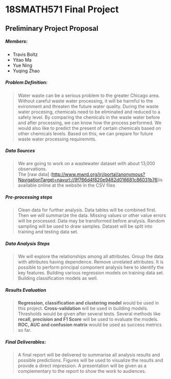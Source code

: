 # 18SMATH571 Final Project
## Preliminary Project Proposal

##### Members:
- Travis Boltz
- Yitao Ma
- Yue Ning
- Yuqing Zhao

##### Problem Definition:
>  Water waste can be a serious problem to the greater Chicago area. 
>  Without careful waste water processing, it will be harmful to the evironment and threaten the future water quality. 
>  During the waste water procesing, chemicals need to be eliminated and reduced to a safety level. 
>  By comparing the chemicals in the waste water before and after processing, we can know how the process performed. 
>  We would also like to predict the present of certain chemicals based on other chemicals levels. Based on this, 
>  we can prepare for future waste water processing requiremnts.


##### Data Sources
>  We are going to work on a wastewater dataset with about 13,000 observations.  
> The [raw data] (http://www.mwrd.org/irj/portal/anonymous?NavigationTarget=navurl://9f766d4f820e9482d016681c86031b76)is available online at the website in the CSV files
  
  
##### Pre-processing steps 
>  Clean data for further analysis. Data tables will be combined first. 
>  Then we will summarize the data. Missing values or other value errors will be processed.
>  Data may be transformed before analysis. Random sampling will be used to draw samples. 
>  Dataset will be split into training and testing data set.   
 

##### Data Analysis Steps
>  We will explore the relationships among all attributes. 
>  Group the data with attributes having dependence. 
>  Remove unrelated attributes. 
>  It is possible to perform principal component analysis here to identify the key features. 
>  Building various regression models on training data set. Building classification models as well.   
 
  
##### Results Evaluation
>  __Regression, classification and clustering model__ would be used in this project.
>  __Cross-validation__ will be used in building models.
>  Thresholds would be given after several tests.
>  Several methods like __recall, precision and F1 Score__ will be used to evaluate the models. 
>  __ROC, AUC and confusion matrix__ would be used as success metrics so far.
  

##### Final Deliverables:
>  A final report will be delivered to summarise all analysis results and possible predictions. 
>  Figures will be used to visualize the results and provide a direct impression. 
>  A presentation will be given as a complementary to the report to show the work to audiences.
